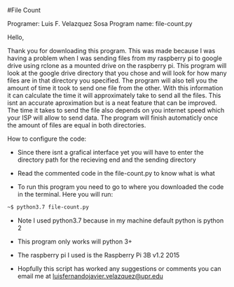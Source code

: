 #File Count

Programer: Luis F. Velazquez Sosa
Program name: file-count.py

Hello,

Thank you for downloading this program. This was made because I 
was having a problem when I was sending files from my raspberry pi
to google drive using rclone as a mounted drive on the raspberry pi.
This program will look at the google drive directory that you chose
and will look for how many files are in that directory you specified.
The program will also tell you the amount of time it took to send
one file from the other. With this information it can calculate the 
time it will approximately take to send all the files. This isnt an 
accurate aproximation but is a neat feature that can be improved. 	
The time it takes to send the file also depends on you internet speed
which your ISP will allow to send data. The program will finish 
automaticly once the amount of files are equal in both directories. 


How to configure the code:

- Since there isnt a grafical interface yet you will have to enter
	the directory path for the recieving end and the sending directory
	
- Read the commented code in the file-count.py to know what is what
	
- To run this program you need to go to where you downloaded the code
	in the terminal. Here you will run:
```sh	
~$ python3.7 file-count.py
```
	
- Note I used python3.7 because in my machine default python is python 2
	
- This program only works will python 3+
	
- The raspberry pi I used is the Raspberry Pi 3B v1.2 2015
	
- Hopfully this script has worked any suggestions or comments you can 
	email me at luisfernandojavier.velazquez@upr.edu

